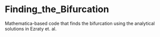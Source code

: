 # Finding_the_Bifurcation
Mathematica-based code that finds the bifurcation using the analytical solutions in Ezraty et. al.
